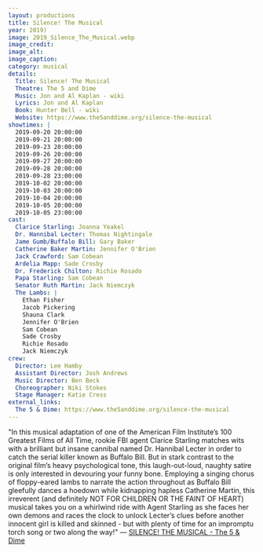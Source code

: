```yaml
---
layout: productions
title: Silence! The Musical
year: 2019)
image: 2019_Silence_The_Musical.webp
image_credit: 
image_alt:
image_caption:
category: musical
details:
  Title: Silence! The Musical
  Theatre: The 5 and Dime
  Music: Jon and Al Kaplan - wiki
  Lyrics: Jon and Al Kaplan
  Book: Hunter Bell - wiki
  Website: https://www.the5anddime.org/silence-the-musical
showtimes: |
  2019-09-20 20:00:00
  2019-09-21 20:00:00
  2019-09-23 20:00:00
  2019-09-26 20:00:00
  2019-09-27 20:00:00
  2019-09-28 20:00:00
  2019-09-28 23:00:00
  2019-10-02 20:00:00
  2019-10-03 20:00:00
  2019-10-04 20:00:00
  2019-10-05 20:00:00
  2019-10-05 23:00:00
cast:
  Clarice Starling: Joanna Yeakel
  Dr. Hannibal Lecter: Thomas Nightingale
  Jame Gumb/Buffalo Bill: Gary Baker
  Catherine Baker Martin: Jennifer O'Brien
  Jack Crawford: Sam Cobean
  Ardelia Mapp: Sade Crosby
  Dr. Frederick Chilton: Richie Rosado
  Papa Starling: Sam Cobean
  Senator Ruth Martin: Jack Niemczyk
  The Lambs: |
    Ethan Fisher
    Jacob Pickering
    Shauna Clark
    Jennifer O'Brien
    Sam Cobean
    Sade Crosby
    Richie Rosado
    Jack Niemczyk
crew:
  Director: Lee Hamby
  Assistant Director: Josh Andrews
  Music Director: Ben Beck
  Choreographer: Niki Stokes
  Stage Manager: Katie Cress
external_links:
  The 5 & Dime: https://www.the5anddime.org/silence-the-musical
---
```

"In this musical adaptation of one of the American Film Institute’s 100 Greatest Films of All Time, rookie FBI agent Clarice Starling matches wits with a brilliant but insane cannibal named Dr. Hannibal Lecter in order to catch the serial killer known as Buffalo Bill. But in stark contrast to the original film’s heavy psychological tone, this laugh-out-loud, naughty satire is only interested in devouring your funny bone. Employing a singing chorus of floppy-eared lambs to narrate the action throughout as Buffalo Bill gleefully dances a hoedown while kidnapping hapless Catherine Martin, this irreverent (and definitely NOT FOR CHILDREN OR THE FAINT OF HEART) musical takes you on a whirlwind ride with Agent Starling as she faces her own demons and races the clock to unlock Lecter’s clues before another innocent girl is killed and skinned - but with plenty of time for an impromptu torch song or two along the way!" — [SILENCE! THE MUSICAL - The 5 & Dime](https://www.the5anddime.org/silence-the-musical)
